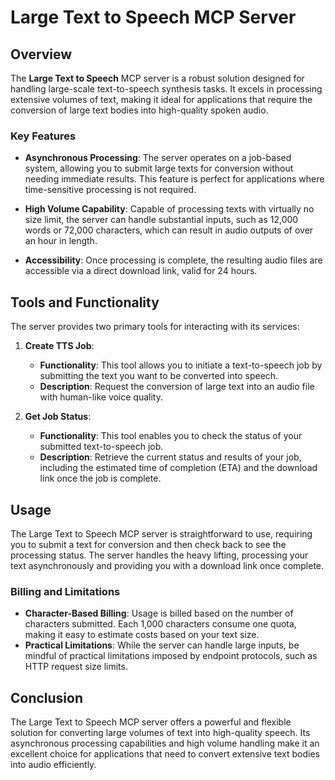 # Large Text to Speech MCP Server

## Overview

The **Large Text to Speech** MCP server is a robust solution designed for handling large-scale text-to-speech synthesis tasks. It excels in processing extensive volumes of text, making it ideal for applications that require the conversion of large text bodies into high-quality spoken audio.

### Key Features

- **Asynchronous Processing**: The server operates on a job-based system, allowing you to submit large texts for conversion without needing immediate results. This feature is perfect for applications where time-sensitive processing is not required.

- **High Volume Capability**: Capable of processing texts with virtually no size limit, the server can handle substantial inputs, such as 12,000 words or 72,000 characters, which can result in audio outputs of over an hour in length.

- **Accessibility**: Once processing is complete, the resulting audio files are accessible via a direct download link, valid for 24 hours.

## Tools and Functionality

The server provides two primary tools for interacting with its services:

1. **Create TTS Job**:
   - **Functionality**: This tool allows you to initiate a text-to-speech job by submitting the text you want to be converted into speech.
   - **Description**: Request the conversion of large text into an audio file with human-like voice quality.

2. **Get Job Status**:
   - **Functionality**: This tool enables you to check the status of your submitted text-to-speech job.
   - **Description**: Retrieve the current status and results of your job, including the estimated time of completion (ETA) and the download link once the job is complete.

## Usage

The Large Text to Speech MCP server is straightforward to use, requiring you to submit a text for conversion and then check back to see the processing status. The server handles the heavy lifting, processing your text asynchronously and providing you with a download link once complete.

### Billing and Limitations

- **Character-Based Billing**: Usage is billed based on the number of characters submitted. Each 1,000 characters consume one quota, making it easy to estimate costs based on your text size.
- **Practical Limitations**: While the server can handle large inputs, be mindful of practical limitations imposed by endpoint protocols, such as HTTP request size limits.

## Conclusion

The Large Text to Speech MCP server offers a powerful and flexible solution for converting large volumes of text into high-quality speech. Its asynchronous processing capabilities and high volume handling make it an excellent choice for applications that need to convert extensive text bodies into audio efficiently.
